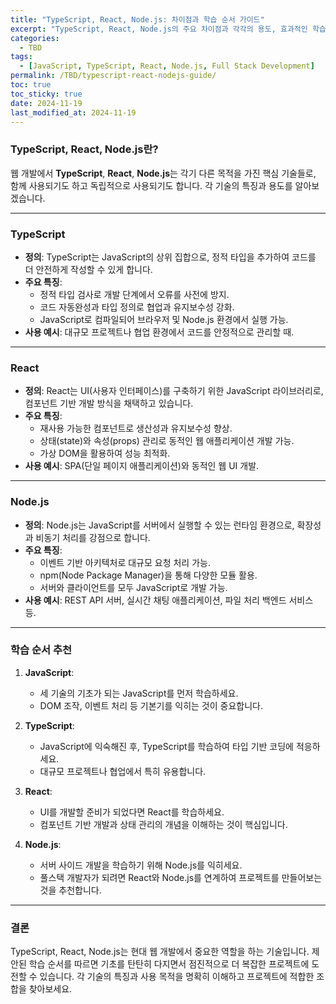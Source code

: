 ```yaml
---
title: "TypeScript, React, Node.js: 차이점과 학습 순서 가이드"
excerpt: "TypeScript, React, Node.js의 주요 차이점과 각각의 용도, 효과적인 학습 순서를 정리합니다."
categories:
  - TBD
tags:
  - [JavaScript, TypeScript, React, Node.js, Full Stack Development]
permalink: /TBD/typescript-react-nodejs-guide/
toc: true
toc_sticky: true
date: 2024-11-19
last_modified_at: 2024-11-19
---
```


### TypeScript, React, Node.js란?

웹 개발에서 **TypeScript**, **React**, **Node.js**는 각기 다른 목적을 가진 핵심 기술들로, 함께 사용되기도 하고 독립적으로 사용되기도 합니다. 각 기술의 특징과 용도를 알아보겠습니다.

---

### TypeScript

- **정의**: TypeScript는 JavaScript의 상위 집합으로, 정적 타입을 추가하여 코드를 더 안전하게 작성할 수 있게 합니다.
- **주요 특징**:
  - 정적 타입 검사로 개발 단계에서 오류를 사전에 방지.
  - 코드 자동완성과 타입 정의로 협업과 유지보수성 강화.
  - JavaScript로 컴파일되어 브라우저 및 Node.js 환경에서 실행 가능.
- **사용 예시**: 대규모 프로젝트나 협업 환경에서 코드를 안정적으로 관리할 때.

---

### React

- **정의**: React는 UI(사용자 인터페이스)를 구축하기 위한 JavaScript 라이브러리로, 컴포넌트 기반 개발 방식을 채택하고 있습니다.
- **주요 특징**:
  - 재사용 가능한 컴포넌트로 생산성과 유지보수성 향상.
  - 상태(state)와 속성(props) 관리로 동적인 웹 애플리케이션 개발 가능.
  - 가상 DOM을 활용하여 성능 최적화.
- **사용 예시**: SPA(단일 페이지 애플리케이션)와 동적인 웹 UI 개발.

---

### Node.js

- **정의**: Node.js는 JavaScript를 서버에서 실행할 수 있는 런타임 환경으로, 확장성과 비동기 처리를 강점으로 합니다.
- **주요 특징**:
  - 이벤트 기반 아키텍처로 대규모 요청 처리 가능.
  - npm(Node Package Manager)을 통해 다양한 모듈 활용.
  - 서버와 클라이언트를 모두 JavaScript로 개발 가능.
- **사용 예시**: REST API 서버, 실시간 채팅 애플리케이션, 파일 처리 백엔드 서비스 등.

---

### 학습 순서 추천

1. **JavaScript**: 
   - 세 기술의 기초가 되는 JavaScript를 먼저 학습하세요. 
   - DOM 조작, 이벤트 처리 등 기본기를 익히는 것이 중요합니다.

2. **TypeScript**:
   - JavaScript에 익숙해진 후, TypeScript를 학습하여 타입 기반 코딩에 적응하세요.
   - 대규모 프로젝트나 협업에서 특히 유용합니다.

3. **React**:
   - UI를 개발할 준비가 되었다면 React를 학습하세요.
   - 컴포넌트 기반 개발과 상태 관리의 개념을 이해하는 것이 핵심입니다.

4. **Node.js**:
   - 서버 사이드 개발을 학습하기 위해 Node.js를 익히세요.
   - 풀스택 개발자가 되려면 React와 Node.js를 연계하여 프로젝트를 만들어보는 것을 추천합니다.

---

### 결론

TypeScript, React, Node.js는 현대 웹 개발에서 중요한 역할을 하는 기술입니다. 제안된 학습 순서를 따르면 기초를 탄탄히 다지면서 점진적으로 더 복잡한 프로젝트에 도전할 수 있습니다. 각 기술의 특징과 사용 목적을 명확히 이해하고 프로젝트에 적합한 조합을 찾아보세요.
